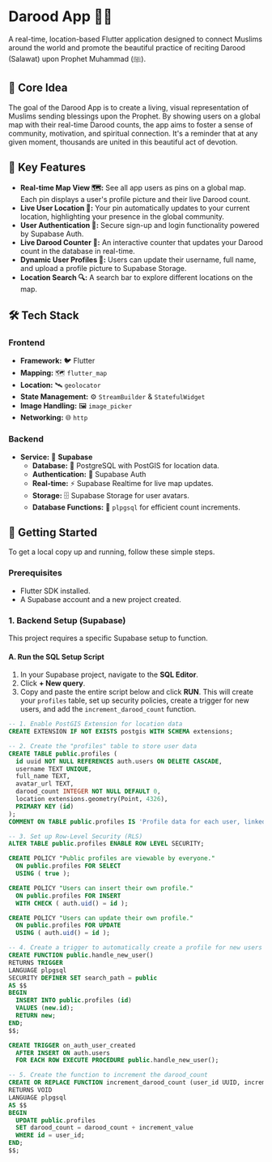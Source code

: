# Darood App 🕌✨

A real-time, location-based Flutter application designed to connect Muslims around the world and promote the beautiful practice of reciting Darood (Salawat) upon Prophet Muhammad (ﷺ).

## 📖 Core Idea

The goal of the Darood App is to create a living, visual representation of Muslims sending blessings upon the Prophet. By showing users on a global map with their real-time Darood counts, the app aims to foster a sense of community, motivation, and spiritual connection. It's a reminder that at any given moment, thousands are united in this beautiful act of devotion.

## 🌟 Key Features

-   **Real-time Map View 🗺️:** See all app users as pins on a global map. Each pin displays a user's profile picture and their live Darood count.
-   **Live User Location 📍:** Your pin automatically updates to your current location, highlighting your presence in the global community.
-   **User Authentication 🔐:** Secure sign-up and login functionality powered by Supabase Auth.
-   **Live Darood Counter 🔢:** An interactive counter that updates your Darood count in the database in real-time.
-   **Dynamic User Profiles 👤:** Users can update their username, full name, and upload a profile picture to Supabase Storage.
-   **Location Search 🔍:** A search bar to explore different locations on the map.

## 🛠️ Tech Stack

### Frontend

-   **Framework:** 🐦 Flutter
-   **Mapping:** 🗺️ `flutter_map`
-   **Location:** 🛰️ `geolocator`
-   **State Management:** ⚙️ `StreamBuilder` & `StatefulWidget`
-   **Image Handling:** 🖼️ `image_picker`
-   **Networking:** 🌐 `http`

### Backend

-   **Service:** 🚀 **Supabase**
    -   **Database:** 🐘 PostgreSQL with PostGIS for location data.
    -   **Authentication:** 🔑 Supabase Auth
    -   **Real-time:** ⚡ Supabase Realtime for live map updates.
    -   **Storage:** 🗄️ Supabase Storage for user avatars.
    -   **Database Functions:** 🐘 `plpgsql` for efficient count increments.

## 🚀 Getting Started

To get a local copy up and running, follow these simple steps.

### Prerequisites

-   Flutter SDK installed.
-   A Supabase account and a new project created.

### 1. Backend Setup (Supabase)

This project requires a specific Supabase setup to function.

#### A. Run the SQL Setup Script

1.  In your Supabase project, navigate to the **SQL Editor**.
2.  Click **+ New query**.
3.  Copy and paste the entire script below and click **RUN**. This will create your `profiles` table, set up security policies, create a trigger for new users, and add the `increment_darood_count` function.

```sql
-- 1. Enable PostGIS Extension for location data
CREATE EXTENSION IF NOT EXISTS postgis WITH SCHEMA extensions;

-- 2. Create the "profiles" table to store user data
CREATE TABLE public.profiles (
  id uuid NOT NULL REFERENCES auth.users ON DELETE CASCADE,
  username TEXT UNIQUE,
  full_name TEXT,
  avatar_url TEXT,
  darood_count INTEGER NOT NULL DEFAULT 0,
  location extensions.geometry(Point, 4326),
  PRIMARY KEY (id)
);
COMMENT ON TABLE public.profiles IS 'Profile data for each user, linked to auth.users.';

-- 3. Set up Row-Level Security (RLS)
ALTER TABLE public.profiles ENABLE ROW LEVEL SECURITY;

CREATE POLICY "Public profiles are viewable by everyone."
  ON public.profiles FOR SELECT
  USING ( true );

CREATE POLICY "Users can insert their own profile."
  ON public.profiles FOR INSERT
  WITH CHECK ( auth.uid() = id );

CREATE POLICY "Users can update their own profile."
  ON public.profiles FOR UPDATE
  USING ( auth.uid() = id );

-- 4. Create a trigger to automatically create a profile for new users
CREATE FUNCTION public.handle_new_user()
RETURNS TRIGGER
LANGUAGE plpgsql
SECURITY DEFINER SET search_path = public
AS $$
BEGIN
  INSERT INTO public.profiles (id)
  VALUES (new.id);
  RETURN new;
END;
$$;

CREATE TRIGGER on_auth_user_created
  AFTER INSERT ON auth.users
  FOR EACH ROW EXECUTE PROCEDURE public.handle_new_user();

-- 5. Create the function to increment the darood_count
CREATE OR REPLACE FUNCTION increment_darood_count (user_id UUID, increment_value INT)
RETURNS VOID
LANGUAGE plpgsql
AS $$
BEGIN
  UPDATE public.profiles
  SET darood_count = darood_count + increment_value
  WHERE id = user_id;
END;
$$;
